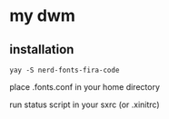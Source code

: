 # my dwm

## installation

```
yay -S nerd-fonts-fira-code
```

place .fonts.conf in your home directory

run status script in your sxrc (or .xinitrc)
